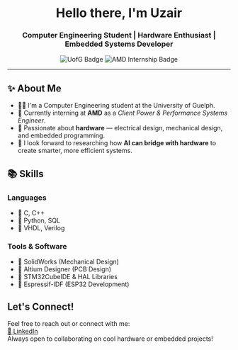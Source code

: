 

<!--
**SyedUzai/SyedUzai** is a ✨ _special_ ✨ repository because its `README.md` (this file) appears on your GitHub profile.

Here are some ideas to get you started:

- 🔭 I’m currently working on ...
- 🌱 I’m currently learning ...
- 👯 I’m looking to collaborate on ...
- 🤔 I’m looking for help with ...
- 💬 Ask me about ...
- 📫 How to reach me: ...
- 😄 Pronouns: ...
- ⚡ Fun fact: ...
-->

<!-- GitHub Profile README in HTML -->
<h1 align="center">Hello there, I'm Uzair</h1>
<h3 align="center">Computer Engineering Student | Hardware Enthusiast | Embedded Systems Developer</h3>

<p align="center">
  <img src="https://img.shields.io/badge/University%20of%20Guelph-Computer%20Engineering-red" alt="UofG Badge" />
  <img src="https://img.shields.io/badge/Intern@AMD-Client%20Power%20&%20Performance-blue" alt="AMD Internship Badge" />
</p>

---

<h2>✨ About Me</h2>
<ul>
  <li>👨‍🏫  I'm a Computer Engineering student at the University of Guelph.</li>
  <li>🚀  Currently interning at <strong>AMD</strong> as a <em>Client Power & Performance Systems Engineer</em>.</li>
  <li>🔌  Passionate about <strong>hardware</strong> — electrical design, mechanical design, and embedded programming.</li>
  <li>🧐  I look forward to researching how <strong>AI can bridge with hardware</strong> to create smarter, more efficient systems.</li>
</ul>

<h2>📚 Skills</h2>
<h3>Languages</h3>
<ul>
  <li>🔧 C, C++</li>
  <li>🔧 Python, SQL</li>
  <li>🔧 VHDL, Verilog</li>
</ul>

<h3>Tools & Software</h3>
<ul>
  <li>📏 SolidWorks (Mechanical Design)</li>
  <li>📏 Altium Designer (PCB Design)</li>
  <li>🚀 STM32CubeIDE & HAL Libraries</li>
  <li>🚀 Espressif-IDF (ESP32 Development)</li>
</ul>

<h2>Let's Connect!</h2>
<p>
  Feel free to reach out or connect with me:
  <br>
  <a href="https://www.linkedin.com/in/syeduzai">🔗 LinkedIn</a>
  <br>
  Always open to collaborating on cool hardware or embedded projects!
</p>

